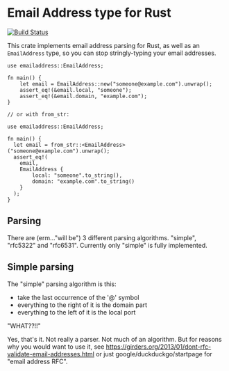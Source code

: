 # Email Address type for Rust

[![Build Status](https://travis-ci.org/pwoolcoc/emailaddress-rs.svg?branch=master)](https://travis-ci.org/pwoolcoc/emailaddress-rs)

This crate implements email address parsing for Rust, as well as an `EmailAddress`
type, so you can stop stringly-typing your email addresses.

```
use emailaddress::EmailAddress;

fn main() {
    let email = EmailAddress::new("someone@example.com").unwrap();
    assert_eq!(&email.local, "someone"); 
    assert_eq!(&email.domain, "example.com");
}

// or with from_str:

use emailaddress::EmailAddress;

fn main() {
  let email = from_str::<EmailAddress>("someone@example.com").unwrap();
  assert_eq!(
    email,
    EmailAddress {
        local: "someone".to_string(),
        domain: "example.com".to_string()
    }
  );
}

```

## Parsing

There are (erm..."will be") 3 different parsing algorithms. "simple",
"rfc5322" and "rfc6531".  Currently only "simple" is fully implemented.

## Simple parsing

The "simple" parsing algorithm is this:

  * take the last occurrence of the '@' symbol
  * everything to the right of it is the domain part
  * everything to the left of it is the local port

"WHAT??!!"

Yes, that's it. Not really a parser. Not much of an algorithm. But for reasons
why you would want to use it, see
https://girders.org/2013/01/dont-rfc-validate-email-addresses.html or just
google/duckduckgo/startpage for "email address RFC".



